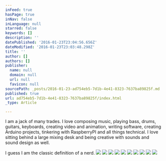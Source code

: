 ```yaml
---
inFeed: true
hasPage: true
inNav: false
inLanguage: null
starred: false
keywords: []
description: ''
datePublished: '2016-01-23T23:04:56.656Z'
dateModified: '2016-01-23T23:03:48.298Z'
title: ''
author: []
authors: []
publisher:
  name: null
  domain: null
  url: null
  favicon: null
sourcePath: _posts/2016-01-23-ad754eb5-7d1b-4e41-8323-7637ba89825f.md
published: true
url: ad754eb5-7d1b-4e41-8323-7637ba89825f/index.html
_type: Article

---
```

I am a jack of many trades. I love composing music, playing bass, drums, guitars, keyboards, creating video and animation, writing software, creating Arduino projects, tinkering with RaspberryPI and all things technical. I love sitting behind a large mixing desk and being creative with sounds and sound design as well.

I guess I am the classic definition of a nerd.
![](https://the-grid-user-content.s3-us-west-2.amazonaws.com/d7dd5f09-851c-47be-84ac-a6942e6432f2.png)
![](https://the-grid-user-content.s3-us-west-2.amazonaws.com/38cbef3a-c0f4-4fbe-8ae6-a913506fbf9c.jpg)
![](https://the-grid-user-content.s3-us-west-2.amazonaws.com/e8b68c89-7304-46d6-a8a2-59fdfa66e2b4.jpg)
![](https://the-grid-user-content.s3-us-west-2.amazonaws.com/d67b048b-03a7-4409-acbd-90a7786f0e19.jpg)
![](https://the-grid-user-content.s3-us-west-2.amazonaws.com/a8656020-4a5a-4ca4-ae3b-c334f5a89eaf.jpg)
![](https://the-grid-user-content.s3-us-west-2.amazonaws.com/13f83b35-e487-4d93-b0d5-0e91b834876e.jpg)
![](https://the-grid-user-content.s3-us-west-2.amazonaws.com/373b80a7-fd30-4203-beb3-0875b86c0da4.png)
![](https://the-grid-user-content.s3-us-west-2.amazonaws.com/3d82b4ea-27fe-41a3-b5bd-34db9ade3438.jpg)
![](https://the-grid-user-content.s3-us-west-2.amazonaws.com/0feebc91-cbbd-48fc-9393-898797ca3230.JPG)
![](https://the-grid-user-content.s3-us-west-2.amazonaws.com/f6ac5d22-c718-4b7e-be80-a1d6a82d0cdd.jpg)